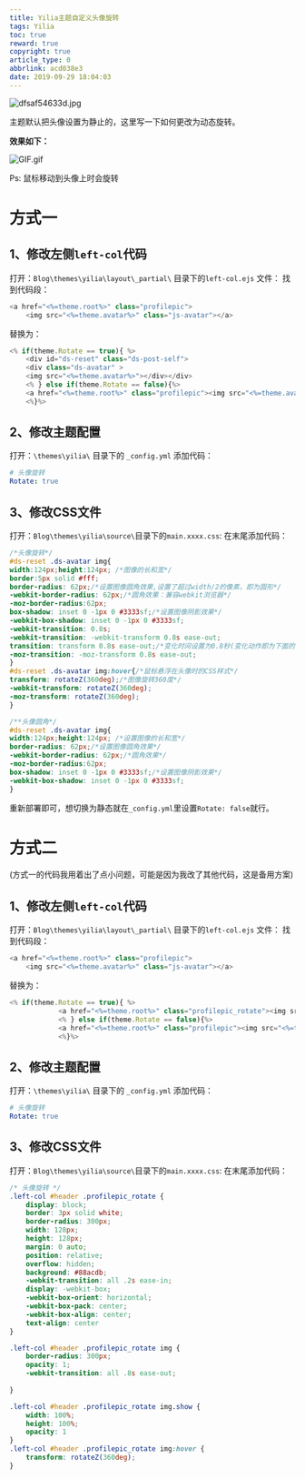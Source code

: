 ```yaml
---
title: Yilia主题自定义头像旋转
tags: Yilia
toc: true
reward: true
copyright: true
article_type: 0
abbrlink: acd038e3
date: 2019-09-29 18:04:03
---
```


![dfsaf54633d.jpg](https://cdn.jsdelivr.net/gh/Anyway521/blogpic@main/image/imagedfsaf54633d.jpg)

主题默认把头像设置为静止的，这里写一下如何更改为动态旋转。

<!-- more -->

**效果如下：**

![GIF.gif](https://cdn.jsdelivr.net/gh/Anyway521/blogpic@main/image/imageGIF.gif)

Ps: 鼠标移动到头像上时会旋转

# 方式一
## 1、修改左侧`left-col`代码
打开：`Blog\themes\yilia\layout\_partial\` 目录下的`left-col.ejs` 文件：
找到代码段：
``` js
<a href="<%=theme.root%>" class="profilepic">
	<img src="<%=theme.avatar%>" class="js-avatar"></a>
```
替换为：

``` js
<% if(theme.Rotate == true){ %>
    <div id="ds-reset" class="ds-post-self">
    <div class="ds-avatar" >
    <img src="<%=theme.avatar%>"></div></div>
    <% } else if(theme.Rotate == false){%>
    <a href="<%=theme.root%>" class="profilepic"><img src="<%=theme.avatar%>" class="js-avatar"></a>
    <%}%>
```
## 2、修改主题配置
打开：`\themes\yilia\` 目录下的 `_config.yml`
添加代码：

``` yml
# 头像旋转
Rotate: true
```
## 3、修改CSS文件
打开：`Blog\themes\yilia\source\`目录下的`main.xxxx.css`:
在末尾添加代码：
``` css
/*头像旋转*/
#ds-reset .ds-avatar img{
width:124px;height:124px; /*图像的长和宽*/
border:5px solid #fff;
border-radius: 62px;/*设置图像圆角效果,设置了超过width/2的像素，即为圆形*/
-webkit-border-radius: 62px;/*圆角效果：兼容webkit浏览器*/
-moz-border-radius:62px;
box-shadow: inset 0 -1px 0 #3333sf;/*设置图像阴影效果*/
-webkit-box-shadow: inset 0 -1px 0 #3333sf;
-webkit-transition: 0.8s;
-webkit-transition: -webkit-transform 0.8s ease-out;
transition: transform 0.8s ease-out;/*变化时间设置为0.8秒(变化动作即为下面的图像旋转360度）*/
-moz-transition: -moz-transform 0.8s ease-out;
}
#ds-reset .ds-avatar img:hover{/*鼠标悬浮在头像时的CSS样式*/
transform: rotateZ(360deg);/*图像旋转360度*/
-webkit-transform: rotateZ(360deg);
-moz-transform: rotateZ(360deg);
}

/**头像圆角*/
#ds-reset .ds-avatar img{
width:124px;height:124px; /*设置图像的长和宽*/
border-radius: 62px;/*设置图像圆角效果*/
-webkit-border-radius: 62px;/*圆角效果*/
-moz-border-radius:62px;
box-shadow: inset 0 -1px 0 #3333sf;/*设置图像阴影效果*/
-webkit-box-shadow: inset 0 -1px 0 #3333sf;
}

```
重新部署即可，想切换为静态就在`_config.yml`里设置`Rotate: false`就行。

# 方式二
(方式一的代码我用着出了点小问题，可能是因为我改了其他代码，这是备用方案)
## 1、修改左侧`left-col`代码
打开：`Blog\themes\yilia\layout\_partial\` 目录下的`left-col.ejs` 文件：
找到代码段：
``` js
<a href="<%=theme.root%>" class="profilepic">
	<img src="<%=theme.avatar%>" class="js-avatar"></a>
```
替换为：
``` js
<% if(theme.Rotate == true){ %>
			<a href="<%=theme.root%>" class="profilepic_rotate"><img src="<%=theme.avatar%>" class="js-avatar"></a>
			<% } else if(theme.Rotate == false){%>
			<a href="<%=theme.root%>" class="profilepic"><img src="<%=theme.avatar%>" class="js-avatar"></a>
			<%}%>
```
## 2、修改主题配置
打开：`\themes\yilia\` 目录下的 `_config.yml`
添加代码：

``` yml
# 头像旋转
Rotate: true
```
## 3、修改CSS文件
打开：`Blog\themes\yilia\source\`目录下的`main.xxxx.css`:
在末尾添加代码：
``` css
/* 头像旋转 */
.left-col #header .profilepic_rotate {
	display: block;
	border: 3px solid white;
	border-radius: 300px;
	width: 128px;
	height: 128px;
	margin: 0 auto;
	position: relative;
	overflow: hidden;
	background: #88acdb;
	-webkit-transition: all .2s ease-in;
	display: -webkit-box;
	-webkit-box-orient: horizontal;
	-webkit-box-pack: center;
	-webkit-box-align: center;
	text-align: center
}

.left-col #header .profilepic_rotate img {
	border-radius: 300px;
	opacity: 1;
    -webkit-transition: all .8s ease-out;
    
}

.left-col #header .profilepic_rotate img.show {
	width: 100%;
	height: 100%;
	opacity: 1
}
.left-col #header .profilepic_rotate img:hover {
	transform: rotateZ(360deg);
}
```